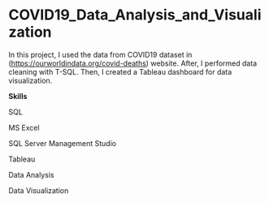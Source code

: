 # COVID19_Data_Analysis_and_Visualization
In this project, I used the data from COVID19 dataset in (https://ourworldindata.org/covid-deaths) website. 
After, I performed data cleaning with T-SQL. Then, I created a Tableau dashboard for data visualization.

**Skills**

SQL

MS Excel

SQL Server Management Studio

Tableau

Data Analysis

Data Visualization

